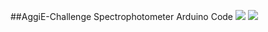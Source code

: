 ##AggiE-Challenge Spectrophotometer Arduino Code
<a href="http://www.tamu.edu/"><img src="https://upload.wikimedia.org/wikipedia/commons/e/e0/TAMU_logo.png"></a>
<a href="http://engineering.tamu.edu/essap/areas/enrichment/aggie-challenge">
<img src="https://raw.github.com/4n1m0s1ty/spectrino/master/Images/IMG_20130301_162643.jpg"></a>
